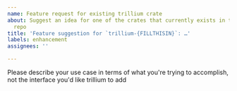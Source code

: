```yaml
---
name: Feature request for existing trillium crate
about: Suggest an idea for one of the crates that currently exists in the trillium
  repo
title: 'Feature suggestion for `trillium-{FILLTHISIN}`: …'
labels: enhancement
assignees: ''

---
```


Please describe your use case in terms of what you're trying to accomplish, not the interface you'd like trillium to add
